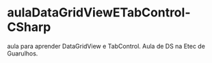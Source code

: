 # aulaDataGridViewETabControl-CSharp
aula para aprender DataGridView e TabControl. Aula de DS na Etec de Guarulhos.
<br><br>
